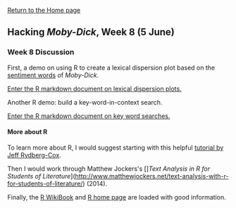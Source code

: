 [Return to the Home page](index.md)

## Hacking *Moby-Dick*, Week 8 (5 June)

### Week 8 Discussion

First, a demo on using R to create a lexical dispersion plot based on the [sentiment words](moby-dick-sentiment.html) of *Moby-Dick*.

[Enter the R markdown document on lexical dispersion plots.](R-demo-2-lex-disp.html)

Another R demo: build a key-word-in-context search.

[Enter the R markdown document on key word searches.](kwic.html)

#### More about R

To learn more about R, I would suggest starting with this helpful [tutorial by Jeff Rydberg-Cox](https://daedalus.umkc.edu/StatisticalMethods/index.html).

Then I would work through Matthew Jockers's []*Text Analysis in R for Students of Literature*](http://www.matthewjockers.net/text-analysis-with-r-for-students-of-literature/) (2014).

Finally, the [R WikiBook](https://en.wikibooks.org/wiki/R_Programming) and [R home page]() are loaded with good information.
